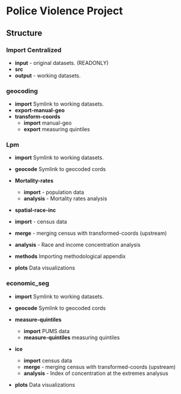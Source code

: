 # Police Violence Project

## Structure

### Import Centralized
- **input** - original datasets. (READONLY)
- **src**
- **output** - working datasets.

### geocoding
- **import** Symlink to working datasets.
- **export-manual-geo**
- **transform-coords**
  - **import** manual-geo
  - **export** measuring quintiles
  

### Lpm
- **import** Symlink to working datasets.
- **geocode** Symlink to geocoded cords
  
- **Mortality-rates**
  - **import** - population data
  - **analysis** - Mortality rates analysis

-  **spatial-race-inc**
  - **import** - census data
  - **merge** - merging census with transformed-coords (upstream) 
  - **analysis** - Race and income concentration analysis

- **methods** Importing methodological appendix
- **plots** Data visualizations 

### economic_seg
- **import** Symlink to working datasets.
- **geocode** Symlink to geocoded cords
  
- **measure-quintiles**
  - **import** PUMS data
  - **measure-quintiles** measuring quintiles
    
- **ice**
  - **import** census data
  - **merge** - merging census with transformed-coords (upstream) 
  - **analysis** - Index of concentration at the extremes analysus

- **plots** Data visualizations 

